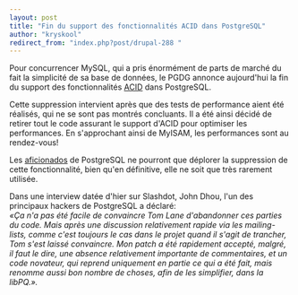 ```yaml
---
layout: post
title: "Fin du support des fonctionnalités ACID dans PostgreSQL"
author: "kryskool"
redirect_from: "index.php?post/drupal-288 "
---
```



<p></p>

<!--more-->


Pour concurrencer MySQL, qui a pris énormément de parts de marché du fait la simplicité de sa base de données, le PGDG annonce aujourd'hui la fin du support des fonctionnalités <a href="http://fr.wikipedia.org/wiki/Propri%C3%A9t%C3%A9s_ACID" target="_blank">ACID</a> dans PostgreSQL.

Cette suppression intervient après que des tests de performance aient été réalisés, qui ne se sont pas montrés concluants. Il a été ainsi décidé de retirer tout le code assurant le support d'ACID pour optimiser les performances. En s'approchant ainsi de MyISAM, les performances sont au rendez-vous!

Les <a href="http://fr.wikipedia.org/wiki/Aficionados" target="_blank">aficionados</a> de PostgreSQL ne pourront que déplorer la suppression de cette fonctionnalité, bien qu'en définitive, elle ne soit que très rarement utilisée.

Dans une interview datée d'hier sur Slashdot, John Dhou, l'un des principaux hackers de PostgreSQL a déclaré:<br /><em>«Ça n'a pas été facile de convaincre Tom Lane d'abandonner ces parties du code. Mais après une discussion relativement rapide via les mailing-lists, comme c'est toujours le cas dans le projet quand il s'agit de trancher, Tom s'est laissé convaincre. Mon patch a été rapidement accepté, malgré, il faut le dire, une absence relativement importante de commentaires, et un code novateur, qui reprend uniquement en partie ce qui a été fait, mais renomme aussi bon nombre de choses, afin de les simplifier, dans la libPQ.».</em>